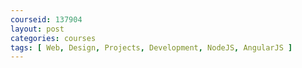 ```yaml
---
courseid: 137904
layout: post
categories: courses
tags: [ Web, Design, Projects, Development, NodeJS, AngularJS ]
---
```

